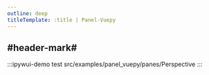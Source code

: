 ```yaml
---
outline: deep
titleTemplate: :title | Panel-Vuepy
---
```


## #header-mark#
:::ipywui-demo test
src/examples/panel_vuepy/panes/Perspective
::: 